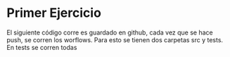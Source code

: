 # Primer Ejercicio

El siguiente código corre es guardado en github, cada vez que se hace push, se corren los worflows. Para esto se tienen dos carpetas src y tests. En tests se corren todas
